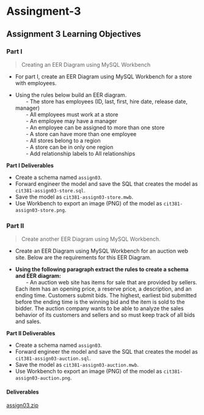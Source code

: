 # Assingment-3

## Assignment 3 Learning Objectives

### Part I
> Creating an EER Diagram using MySQL Workbench

- For part I, create an EER Diagram using MySQL Workbench for a store with employees.

- Using the rules below build an EER diagram.  
&nbsp;&nbsp;&nbsp;&nbsp;&nbsp;&nbsp;  - The store has employees (ID, last, first, hire date, release date, manager)  
&nbsp;&nbsp;&nbsp;&nbsp;&nbsp;&nbsp;  - All employees must work at a store  
&nbsp;&nbsp;&nbsp;&nbsp;&nbsp;&nbsp;  - An employee may have a manager  
&nbsp;&nbsp;&nbsp;&nbsp;&nbsp;&nbsp;  - An employee can be assigned to more than one store  
&nbsp;&nbsp;&nbsp;&nbsp;&nbsp;&nbsp;  - A store can have more than one employee  
&nbsp;&nbsp;&nbsp;&nbsp;&nbsp;&nbsp;  - All stores belong to a region  
&nbsp;&nbsp;&nbsp;&nbsp;&nbsp;&nbsp;  - A store can be in only one region  
&nbsp;&nbsp;&nbsp;&nbsp;&nbsp;&nbsp;  - Add relationship labels to All relationships  

**Part I Deliverables**
- Create a schema named `assign03`.
- Forward engineer the model and save the SQL that creates the model as `cit381-assign03-store.sql`.
- Save the model as `cit381-assign03-store.mwb`.
- Use Workbench to export an image (PNG) of the model as `cit381-assign03-store.png`.


### Part II
> Create another EER Diagram using MySQL Workbench.

- Create an EER Diagram using MySQL Workbench for an auction web site. Below are the requirements for this EER Diagram.

- **Using the following paragraph extract the rules to create a schema and EER diagram:**  
&nbsp;&nbsp;&nbsp;&nbsp;&nbsp;&nbsp; - An auction web site has items for sale that are provided by sellers. Each item has an opening price, a reserve price, a description, and an ending time. Customers submit bids. The highest, earliest bid submitted before the ending time is the winning bid and the item is sold to the bidder. The auction company wants to be able to analyze the sales behavior of its customers and sellers and so must keep track of all bids and sales.  

**Part II Deliverables**
- Create a schema named `assign03`.
- Forward engineer the model and save the SQL that creates the model as `cit381-assign03-auction.sql`.  
- Save the model as `cit381-assign03-auction.mwb`.
- Use Workbench to export an image (PNG) of the model as `cit381-assign03-auction.png`.

#### Deliverables
[assign03.zip](https://github.com/rweston233/Assingment-3/blob/main/assign03.zip)
